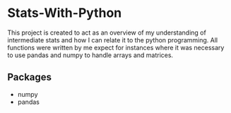# Stats-With-Python

This project is created to act as an overview of my understanding of intermediate stats and how I can relate it to the python programming. All functions were written by me expect for instances where it was necessary to use pandas and numpy to handle arrays and matrices.



## Packages
* numpy
* pandas
